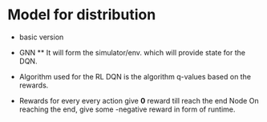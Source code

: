 # Model for distribution

* basic version
* GNN
** It will form the simulator/env. which will provide state for the DQN.

* Algorithm used for the RL 
  DQN is the algorithm q-values based on the rewards.

* Rewards
  for every every action give __0__ reward till reach the end Node
  On reaching the end, give some -negative reward in form of runtime.
